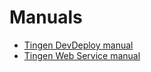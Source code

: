 <!-- u250429 -->

# Manuals

* [Tingen DevDeploy manual](./tingen-dev-deploy/tngndvdp-manual-home.md)
* [Tingen Web Service manual](./tingen-web-service/tngnsrvc-manual-home.md)